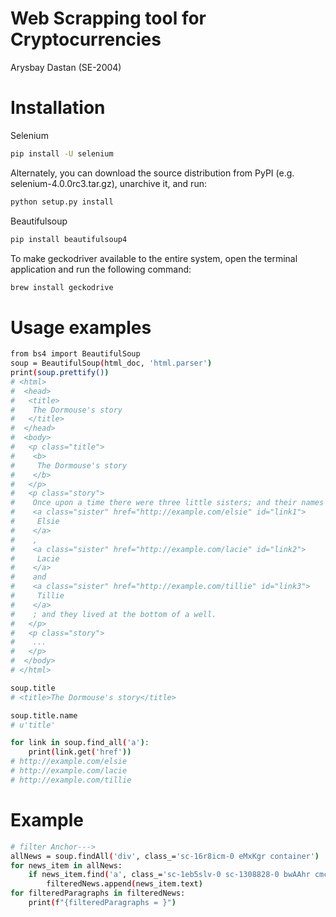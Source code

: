 # Web Scrapping tool for Cryptocurrencies
Arysbay Dastan (SE-2004)

# Installation
Selenium
```bash
pip install -U selenium
```
Alternately, you can download the source distribution from PyPI (e.g. selenium-4.0.0rc3.tar.gz), unarchive it, and run:
```bash
python setup.py install
```
Beautifulsoup
```bash
pip install beautifulsoup4
```

To make geckodriver available to the entire system, open the terminal application and run the following command:
```bash
brew install geckodrive
```

# Usage examples

```bash
from bs4 import BeautifulSoup
soup = BeautifulSoup(html_doc, 'html.parser')
print(soup.prettify())
# <html>
#  <head>
#   <title>
#    The Dormouse's story
#   </title>
#  </head>
#  <body>
#   <p class="title">
#    <b>
#     The Dormouse's story
#    </b>
#   </p>
#   <p class="story">
#    Once upon a time there were three little sisters; and their names were
#    <a class="sister" href="http://example.com/elsie" id="link1">
#     Elsie
#    </a>
#    ,
#    <a class="sister" href="http://example.com/lacie" id="link2">
#     Lacie
#    </a>
#    and
#    <a class="sister" href="http://example.com/tillie" id="link3">
#     Tillie
#    </a>
#    ; and they lived at the bottom of a well.
#   </p>
#   <p class="story">
#    ...
#   </p>
#  </body>
# </html>

soup.title
# <title>The Dormouse's story</title>

soup.title.name
# u'title'

for link in soup.find_all('a'):
    print(link.get('href'))
# http://example.com/elsie
# http://example.com/lacie
# http://example.com/tillie
```
# Example

```bash
# filter Anchor---> 
allNews = soup.findAll('div', class_='sc-16r8icm-0 eMxKgr container')
for news_item in allNews:
    if news_item.find('a', class_='sc-1eb5slv-0 sc-1308828-0 bwAAhr cmc-link') is not None:
        filteredNews.append(news_item.text)
for filteredParagraphs in filteredNews:
    print(f"{filteredParagraphs = }")
```




